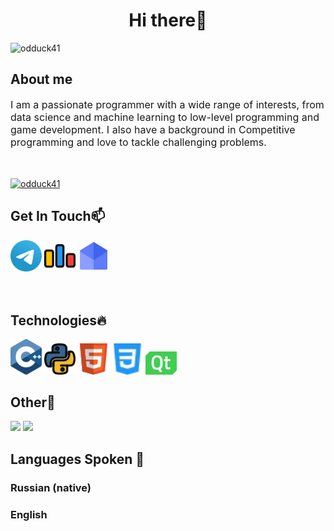 <h1 align="center">Hi there👋</h1>
<p align="left"> <img src="https://komarev.com/ghpvc/?username=odduck41" alt="odduck41" /> </p>
<h2>About me</h2>
<div style="font-size:16px">I am a passionate programmer with a wide range of interests, from data science and machine learning to low-level programming and game development. I also have a background in Competitive programming and love to tackle challenging problems.</div>
<p style="padding:10px"></p>
<p align="left"> <a href="https://github.com/ryo-ma/github-profile-trophy"><img src="https://github-profile-trophy.vercel.app/?username=odduck41&theme=kimbie_dark" alt="odduck41" /></a> </p>
<h2>Get In Touch📫</h2>

[<img src = "telegram.svg" alt = "telegram" width = "50px" draggable="false">](https://t.me/totelega)
[<img src="codeforces.svg" alt = "codeforces" width = "50px" draggable="false">](https://codeforces.com/profile/odduck41)
[<img src="email.svg" alt = "email" width="50px" draggable="false">](mailto:gd.cats.creators@gmail.com)


<p style="padding:10px"></p>
<h2>Technologies🔥</h2>

<a><img src="c++.svg" width = "50px" draggable="false"></a>
<a><img src = "python.svg" width = "50px" draggable="false"></a>
<a><img src = "html.svg" width = "50px" draggable="false"></a>
<a><img src = "css.svg" width = "50px" draggable="false"></a>
<a><img src = "qt.svg" width = "50px" draggable="false"></a>


<h2>Other🎄</h2>

<img src="https://github-readme-stats.vercel.app/api?username=odduck41&show_icons=true&theme=chartreuse-dark"/>

<img src = "https://github-readme-stats.vercel.app/api/top-langs?username=odduck41&show_icons=true&locale=en&layout=compact&theme=chartreuse-dark"/>

<h2>Languages Spoken 🌈</h2>
<h3>Russian (native)</h3>
<h3>English</h3>
